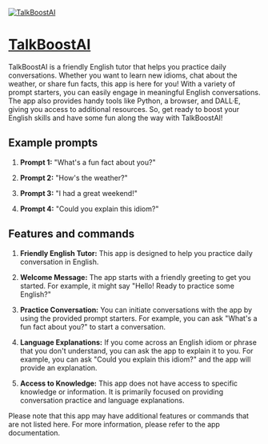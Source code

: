 [![TalkBoostAI](https://files.oaiusercontent.com/file-MzzuuZbxzrTOeXMTRXrvjypN?se=2123-10-17T00%3A45%3A47Z&sp=r&sv=2021-08-06&sr=b&rscc=max-age%3D31536000%2C%20immutable&rscd=attachment%3B%20filename%3D588ff550-d26a-4ab9-9368-c479363cddbc.png&sig=iaIl9MATD0R1UN2LQpea3mIib%2BmiPfr7Bj4i3Pm7eG8%3D)](https://chat.openai.com/g/g-QuKcqSKax-talkboostai)

# [TalkBoostAI](https://chat.openai.com/g/g-QuKcqSKax-talkboostai)

TalkBoostAI is a friendly English tutor that helps you practice daily conversations. Whether you want to learn new idioms, chat about the weather, or share fun facts, this app is here for you! With a variety of prompt starters, you can easily engage in meaningful English conversations. The app also provides handy tools like Python, a browser, and DALL·E, giving you access to additional resources. So, get ready to boost your English skills and have some fun along the way with TalkBoostAI!

## Example prompts

1. **Prompt 1:** "What's a fun fact about you?"

2. **Prompt 2:** "How's the weather?"

3. **Prompt 3:** "I had a great weekend!"

4. **Prompt 4:** "Could you explain this idiom?"

## Features and commands

1. **Friendly English Tutor:** This app is designed to help you practice daily conversation in English.

2. **Welcome Message:** The app starts with a friendly greeting to get you started. For example, it might say "Hello! Ready to practice some English?"

3. **Practice Conversation:** You can initiate conversations with the app by using the provided prompt starters. For example, you can ask "What's a fun fact about you?" to start a conversation.

4. **Language Explanations:** If you come across an English idiom or phrase that you don't understand, you can ask the app to explain it to you. For example, you can ask "Could you explain this idiom?" and the app will provide an explanation.

5. **Access to Knowledge:** This app does not have access to specific knowledge or information. It is primarily focused on providing conversation practice and language explanations.

Please note that this app may have additional features or commands that are not listed here. For more information, please refer to the app documentation.